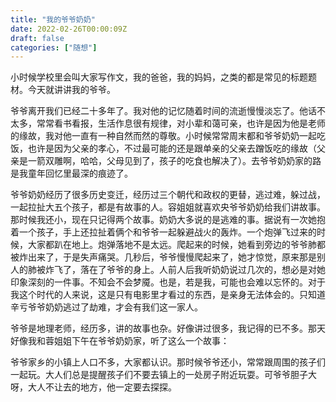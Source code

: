 ```yaml
---
title: "我的爷爷奶奶"
date: 2022-02-26T00:00:09Z
draft: false
categories: ["随想"]
---
```


小时候学校里会叫大家写作文，我的爸爸，我的妈妈，之类的都是常见的标题题材。今天就讲讲我的爷爷。

爷爷离开我们已经二十多年了。我对他的记忆随着时间的流逝慢慢淡忘了。他话不太多，常常看书看报，生活作息很有规律，对小辈和蔼可亲，也许是因为他是老师的缘故，我对他一直有一种自然而然的尊敬。小时候常常周末都和爷爷奶奶一起吃饭，也许是因为父亲的孝心，不过最可能的还是跟单亲的父亲去蹭饭吃的缘故（父亲是一箭双雕啊，哈哈，父母见到了，孩子的吃食也解决了）。去爷爷奶奶家的路是我童年回忆里最深的痕迹了。

爷爷奶奶经历了很多历史变迁，经历过三个朝代和政权的更替，逃过难，躲过战，一起拉扯大五个孩子，都是有故事的人。容姐姐就喜欢央爷爷奶奶给我们讲故事。那时候我还小，现在只记得两个故事。奶奶大多说的是逃难的事。据说有一次她抱着一个孩子，手上还拉扯着俩个和爷爷一起躲避战火的轰炸。一个炮弹飞过来的时候，大家都趴在地上。炮弹落地不是太远。爬起来的时候，她看到旁边的爷爷肺都被炸出来了，于是失声痛哭。几秒后，爷爷慢慢爬起来了，她才惊觉，原来那是别人的肺被炸飞了，落在了爷爷的身上。人前人后我听奶奶说过几次的，想必是对她印象深刻的一件事。不知会不会梦魇。也是，若是我，可能也会难以忘怀的。对于我这个时代的人来说，这是只有电影里才看过的东西，是亲身无法体会的。只知道辛亏爷爷奶奶逃过了劫难，才会有我们这一家人。

爷爷是地理老师，经历多，讲的故事也杂。好像讲过很多，我记得的已不多。那天好像我和蓉姐姐下午在爷爷奶奶家，听了这么一个故事：

爷爷家乡的小镇上人口不多，大家都认识。那时候爷爷还小，常常跟周围的孩子们一起玩。大人们总是提醒孩子们不要去镇上的一处房子附近玩耍。可爷爷胆子大呀，大人不让去的地方，他一定要去探探。